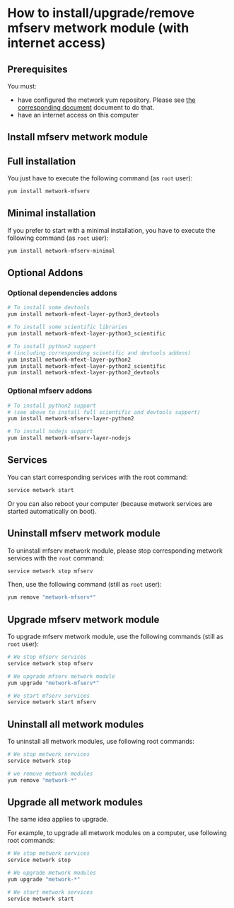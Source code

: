 # How to install/upgrade/remove mfserv metwork module (with internet access)

[//]: # (automatically generated from https://github.com/metwork-framework/resources/blob/master/cookiecutter/_%7B%7Bcookiecutter.repo%7D%7D/.metwork-framework/install_a_metwork_package.md)

## Prerequisites

You must:

- have configured the metwork yum repository. Please see [the corresponding document](configure_metwork_repo.md) document to do that.
- have an internet access on this computer

## Install mfserv metwork module

## Full installation

You just have to execute the following command (as `root` user):

```bash
yum install metwork-mfserv
```

## Minimal installation

If you prefer to start with a minimal installation, you have to execute the following command
(as `root` user):

```bash
yum install metwork-mfserv-minimal
```

## Optional Addons

### Optional dependencies addons

```bash
# To install some devtools
yum install metwork-mfext-layer-python3_devtools

# To install some scientific libraries
yum install metwork-mfext-layer-python3_scientific

# To install python2 support
# (including corresponding scientific and devtools addons)
yum install metwork-mfext-layer-python2
yum install metwork-mfext-layer-python2_scientific
yum install metwork-mfext-layer-python2_devtools
```



### Optional mfserv addons

```bash
# To install python2 support
# (see above to install full scientific and devtools support)
yum install metwork-mfserv-layer-python2

# To install nodejs support
yum install metwork-mfserv-layer-nodejs
```




## Services

You can start corresponding services with the root command:

```bash
service metwork start
```

Or you can also reboot your computer (because metwork services are started automatically on boot).



## Uninstall mfserv metwork module


To uninstall mfserv metwork module, please stop corresponding metwork services with the `root` command:

```bash
service metwork stop mfserv
```

Then, use the following command (still as `root` user):


```bash
yum remove "metwork-mfserv*"
```

## Upgrade mfserv metwork module

To upgrade mfserv metwork module, use the following commands (still as `root` user):


```bash
# We stop mfserv services
service metwork stop mfserv
```


```bash
# We upgrade mfserv metwork module
yum upgrade "metwork-mfserv*"
```


```bash
# We start mfserv services
service metwork start mfserv
```


## Uninstall all metwork modules

To uninstall all metwork modules, use following root commands:

```bash
# We stop metwork services
service metwork stop

# we remove metwork modules
yum remove "metwork-*"
```

## Upgrade all metwork modules

The same idea applies to upgrade.

For example, to upgrade all metwork modules on a computer, use following root commands:

```bash
# We stop metwork services
service metwork stop

# We upgrade metwork modules
yum upgrade "metwork-*"

# We start metwork services
service metwork start
```
